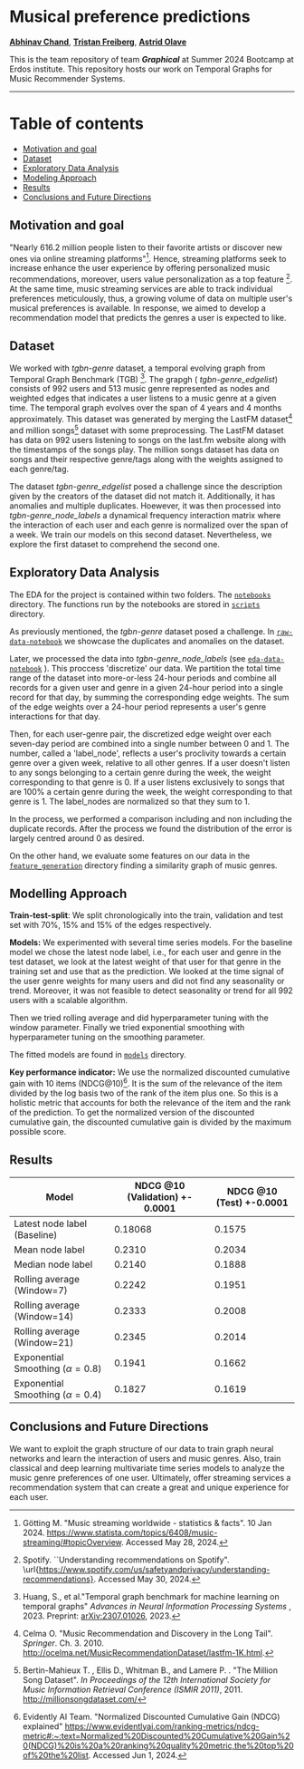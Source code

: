 # Musical preference predictions

[**Abhinav Chand**](https://github.com/AImeetsAG),
[**Tristan Freiberg**](https://github.com/tmfreiberg), 
[**Astrid Olave**](https://github.com/aaolaveh)

This is the team repository of team **_Graphical_** at Summer 2024 Bootcamp at Erdos institute. 
This repository hosts our work on Temporal Graphs for Music Recommender Systems.

---
# Table of contents

  * [Motivation and goal](#Motivation-and-goal)
  * [Dataset](#Dataset)
  * [Exploratory Data Analysis](#Exploratory-Data-Analysis)
  * [Modeling Approach](#Modeling-Approach)
  * [Results](#Results)
  * [Conclusions and Future Directions](#Conclusions-and-Future-Directions)


## Motivation and goal

"Nearly 616.2 million people listen to their favorite artists or discover new ones via online streaming platforms"[^statista]. Hence, streaming platforms seek to increase enhance the user experience by offering personalized music recommendations, moreover, users value personalization as a top feature [^spotify]. At the same time, music streaming services are able to track individual preferences meticulously, thus, a growing volume of data on  multiple user's musical preferences is available.
In response, we aimed to develop a recommendation model that predicts the genres a user is expected to like.

[^statista]: Götting M. "Music streaming worldwide - statistics \& facts". 10 Jan 2024. https://www.statista.com/topics/6408/music-streaming/#topicOverview. Accessed May 28, 2024.
[^spotify]: Spotify. ``Understanding recommendations on Spotify".  \url{https://www.spotify.com/us/safetyandprivacy/understanding-recommendations}.  Accessed May 30, 2024. 

## Dataset
We worked with _tgbn-genre_ dataset, a temporal evolving graph from Temporal Graph Benchmark (TGB) [^huang23]. The grapgh ( _tgbn-genre_edgelist_) consists of 992 users and 513 music genre represented as nodes and weighted edges that indicates a user listens to a music genre at a given time. The temporal graph evolves over the span of 4 years and 4 months approximately. This dataset was generated by merging the LastFM dataset[^last_fm] and million songs[^million] dataset with some preprocessing. The LastFM dataset has data on 992 users listening to songs on the last.fm website along with the timestamps of the songs play. The million songs dataset has data on songs and their respective genre/tags along with the weights assigned to each genre/tag. 

The dataset _tgbn-genre_edgelist_ posed a challenge since the description given by the creators of the dataset did not match it. Additionally, it has anomalies and multiple duplicates. Hoewever, it was then processed into _tgbn-genre_node_labels_ a dynamical frequency interaction matrix where the interaction of each user and each genre is normalized over the span of a week. We train our models on this second dataset. Nevertheless, we explore the first dataset to comprehend the second one.

[^huang23]: Huang, S., et al."Temporal graph benchmark for machine learning on temporal graphs" <em> Advances in Neural Information Processing Systems </em>, 2023. Preprint: [arXiv:2307.01026](https://doi.org/10.48550/arXiv.2307.01026), 2023.

[^last_fm]:  Celma O. "Music Recommendation and Discovery in the Long Tail". _Springer_. Ch. 3. 2010. http://ocelma.net/MusicRecommendationDataset/lastfm-1K.html.
[^million]: Bertin-Mahieux T. , Ellis D., Whitman B., and Lamere P. . 
"The Million Song Dataset". _In Proceedings of the 12th International Society
for Music Information Retrieval Conference (ISMIR 2011)_, 2011. http://millionsongdataset.com/

## Exploratory Data Analysis

The EDA for the project is contained within two folders. The [<code>notebooks</code>](notebooks) directory. The functions run by the notebooks are stored in [<code>scripts</code>](scripts) directory.

As previously mentioned, the _tgbn-genre_ dataset posed a challenge. In [<code>raw-data-notebook</code>](notebooks/01-tgbn-genre-raw-data-preprocessing.ipynb) we showcase the duplicates and anomalies on the dataset. 

Later, we processed the data into _tgbn-genre_node_labels_ (see [<code>eda-data-notebook</code>](notebooks/02-eda-tgbn-genre-dataset.ipynb) ). This proccess 'discretize' our data. We partition the total time range of the dataset into more-or-less 24-hour periods and combine all records for a given user and genre in a given 24-hour period into a single record for that day, by summing the corresponding edge weights. The sum of the edge weights over a 24-hour period represents a user's genre interactions for that day.

Then, for each user-genre pair, the discretized edge weight over each seven-day period are combined into a single number between 0 and 1. The number, called a 'label_node', reflects a user's proclivity towards a certain genre over a given week, relative to all other genres. If a user doesn't listen to any songs belonging to a certain genre during the week, the weight corresponding to that genre is 0. If a user listens exclusively to songs that are 100% a certain genre during the week, the weight corresponding to that genre is 1. The label_nodes are normalized so that they sum to 1.

In the process, we performed a comparison including and non including the duplicate records. After the process we found the distribution of the error is largely centred around 0 as desired.

On the other hand, we evaluate some features on our data in the  [<code>feature_generation</code>](feature_generation) directory finding a similarity graph of music genres.

## Modelling Approach
**Train-test-split**: We split chronologically into the train, validation and test set with 70\%, 15\% and 15\% of the edges respectively. 

**Models:** We experimented with several time series models. For the baseline model we chose the latest node label, i.e., for each user and genre in the test dataset, we look at the latest weight of that user for that genre in the training set and use that as the prediction. We looked at the time signal of the user genre weights for many users and did not find any seasonality or trend. Moreover, it was not feasible to detect seasonality or trend for all 992 users with a scalable algorithm.

Then we tried rolling average and did hyperparameter tuning with the window parameter. Finally we tried exponential smoothing with hyperparameter tuning on the smoothing parameter.

The fitted models are found in [<code>models</code>](models) directory.

**Key performance indicator:**  We use the  normalized discounted cumulative gain with 10 items (NDCG@10)[^ndcg]. It is the sum of the relevance of the item divided by the log basis two of the rank of the item plus one. So this is a holistic metric that accounts for both the relevance of the item and the rank of the prediction. To get the normalized version of the discounted cumulative gain, the discounted cumulative gain is divided by the maximum possible score.

[^ndcg]: Evidently AI Team. "Normalized Discounted Cumulative Gain (NDCG) explained" https://www.evidentlyai.com/ranking-metrics/ndcg-metric#:~:text=Normalized%20Discounted%20Cumulative%20Gain%20(NDCG)%20is%20a%20ranking%20quality%20metric,the%20top%20of%20the%20list.  Accessed Jun 1, 2024.

## Results

| Model   | NDCG @10 (Validation) +- 0.0001 | NDCG @10 (Test) +-0.0001
| -------- | ------- | ------- |
| Latest node label (Baseline)  | 0.18068   | 0.1575
| Mean node label | 0.2310    | 0.2034
| Median node label    | 0.2140    | 0.1888
| Rolling average (Window=7)    | 0.2242    | 0.1951
| Rolling average (Window=14)    | 0.2333   | 0.2008
| Rolling average (Window=21)    | 0.2345   | 0.2014
| Exponential Smoothing ($\alpha=0.8$)    | 0.1941   | 0.1662
| Exponential Smoothing ($\alpha=0.4$)    | 0.1827   | 0.1619

## Conclusions and Future Directions

We want to exploit the graph structure of our data to train graph neural networks and learn the interaction of users and music genres.  Also, train classical and deep learning multivariate time series models to analyze the music genre preferences of one user. Ultimately, offer streaming services a recommendation system that can create a great and unique experience for each user.










